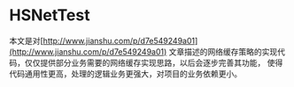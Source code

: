# HSNetTest
本文是对[http://www.jianshu.com/p/d7e549249a01](http://www.jianshu.com/p/d7e549249a01)
文章描述的网络缓存策略的实现代码，仅仅提供部分业务需要的网络缓存实现思路，以后会逐步完善其功能，
使得代码通用性更高，处理的逻辑业务更强大，对项目的业务依赖更小。

